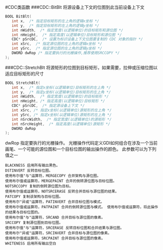 #CDC类函数
###CDC::BitBlt
将源设备上下文的位图到此当前设备上下文
```cpp
BOOL BitBlt(
   int x,  /* 指定目标矩形的左上角的逻辑x坐标 */
   int y,  /* 指定目标矩形的左上角的逻辑y坐标 */
   int nWidth,  /* 指定宽度(以逻辑单位)的目标矩形和源位图 */
   int nHeight,  /* 指定高度(以逻辑单位)目标矩形和源位图 */
   CDC* pSrcDC,  /* 设置为标识设备上下文位图要复制的 CDC 对象的指针 */
   int xSrc,  /* 指定源位图的左上角的逻辑x坐标 */
   int ySrc,  /* 指定源位图的左上角的逻辑y坐标 */
   DWORD dwRop /* 指定要执行的光栅操作,推荐使用SRCCOPY */
);
```

###CDC::StretchBlt
将源矩形的位图到目标矩形，如果需要，拉伸或压缩位图以适应目标矩形的尺寸
```cpp
BOOL StretchBlt(
   int x,  /* 指定x坐标(以逻辑单位)目标矩形的左上角 */
   int y,  /* 指定y坐标(以逻辑单位)目标矩形的左上角 */
   int nWidth,  /* 指定宽度(以逻辑单位)的目标矩形 */
   int nHeight, /* 指定高度(以逻辑单位)目标矩形 */
   CDC* pSrcDC,  /* 指定源设备上下文 */
   int xSrc, /* 指定x坐标(以逻辑单位)源矩形的左上角 */
   int ySrc, /* 指定x坐标(以逻辑单位)源矩形的左上角 */
   int nSrcWidth,  /* 指定宽度(以逻辑单位)的源矩形 */
   int nSrcHeight,  /* 指定高度(以逻辑单位)源矩形 */
   DWORD dwRop 
);
```
dwRop 指定要执行的光栅操作。 光栅操作代码定义GDI如何组合在涉及一个当前画笔、一个可能的源位图和一个目标位图的输出操作的颜色。 此参数可以为下列值之一 
```text
BLACKNESS 启用所有输出黑色。
DSTINVERT 反转目标位图。
使用布尔值"与"运算符，MERGECOPY 合并架构与源位图。
使用布尔值或运算符，MERGEPAINT 合并的倒转源位图与目标位图。
NOTSRCCOPY 复制的倒转源位图为目标。
使用布尔值或运算符，NOTSRCERASE 反转合并目标与源位图的结果。
PATCOPY 复制该架构与目标位图。
使用布尔"异或"运算符，PATINVERT 合并目标位图与模式。
使用布尔值或运算符，PATPAINT 合并的倒转源位图与模式。 使用布尔值或运算符，将此操作的结果与目标位图的。
使用布尔值"与"运算符，SRCAND 合并目标与源位图的像素。
SRCCOPY 复制源位图到目标位图。
使用布尔值"与"运算符，SRCERASE 反转目标位图和合并结果与源位图。
使用布尔"异或"运算符，SRCINVERT 合并目标与源位图的像素。
使用布尔值或运算符，SRCPAINT 合并目标与源位图的像素。
WHITENESS 启用所有输出空白
```
